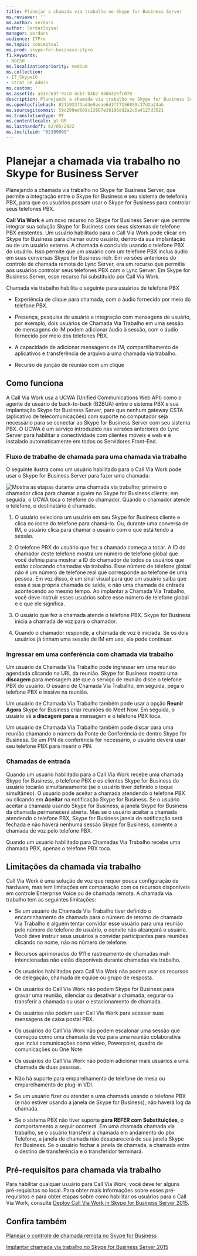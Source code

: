 ```yaml
---
title: Planejar a chamada via trabalho no Skype for Business Server
ms.reviewer: ''
ms.author: serdars
author: SerdarSoysal
manager: serdars
audience: ITPro
ms.topic: conceptual
ms.prod: skype-for-business-itpro
f1.keywords:
- NOCSH
ms.localizationpriority: medium
ms.collection:
- IT_Skype16
- Strat_SB_Admin
ms.custom: ''
ms.assetid: a33ec637-9ac8-4cb7-b3b2-88d432efc078
description: Planejando a chamada via trabalho no Skype for Business Server, que permite a integração entre o Skype for Business e seu sistema de telefonia PBX, para que os usuários possam usar o Skype for Business para controlar seus telefones PBX.
ms.openlocfilehash: 821b933f3ad4e9aeae6d1ff7156059c37d2a24ab
ms.sourcegitcommit: 59d209ed669c13807e38196dd2a2c0a4127d3621
ms.translationtype: MT
ms.contentlocale: pt-BR
ms.lasthandoff: 02/05/2022
ms.locfileid: "62389099"
---
```

# <a name="plan-for-call-via-work-in-skype-for-business-server"></a>Planejar a chamada via trabalho no Skype for Business Server
 
Planejando a chamada via trabalho no Skype for Business Server, que permite a integração entre o Skype for Business e seu sistema de telefonia PBX, para que os usuários possam usar o Skype for Business para controlar seus telefones PBX.
  
 **Call Via Work** é um novo recurso no Skype for Business Server que permite integrar sua solução Skype for Business com seus sistemas de telefone PBX existentes. Um usuário habilitado para o Call Via Work pode clicar em Skype for Business para chamar outro usuário, dentro da sua implantação ou de um usuário externo. A chamada é concluída usando o telefone PBX do usuário. Isso permite que um usuário com um telefone PBX inclua áudio em suas conversas Skype for Business rich. Em versões anteriores do controle de chamada remota do Lync Server, era um recurso que permitia aos usuários controlar seus telefones PBX com o Lync Server. Em Skype for Business Server, esse recurso foi substituído por Call Via Work.
  
Chamada via trabalho habilita o seguinte para usuários de telefone PBX
  
- Experiência de clique para chamada, com o áudio fornecido por meio do telefone PBX.
    
- Presença, pesquisa de usuário e integração com mensagens de usuário, por exemplo, dois usuários de Chamada Via Trabalho em uma sessão de mensagens de IM podem adicionar áudio à sessão, com o áudio fornecido por meio dos telefones PBX.
    
- A capacidade de adicionar mensagens de IM, compartilhamento de aplicativos e transferência de arquivo a uma chamada via trabalho.
    
- Recurso de junção de reunião com um clique
    
## <a name="how-it-works"></a>Como funciona

A Call Via Work usa a UCWA (Unified Communications Web API) como o agente de usuário de back-to-back (B2BUA) entre o sistema PBX e sua implantação Skype for Business Server, para que nenhum gateway CSTA (aplicativo de telecomunicações) com suporte no computador seja necessário para se conectar ao Skype for Business Server com seu sistema PBX. O UCWA é um serviço introduzido nas versões anteriores do Lync Server para habilitar a conectividade com clientes móveis e web e é instalado automaticamente em todos os Servidores Front-End.
  
### <a name="call-workflow-for-a-call-via-work-call"></a>Fluxo de trabalho de chamada para uma chamada via trabalho

O seguinte ilustra como um usuário habilitado para o Call Via Work pode usar o Skype for Business Server para fazer uma chamada:
  
![Mostra as etapas durante uma chamada via trabalho; primeiro o chamador clica para chamar alguém no Skype for Business cliente; em seguida, o UCWA toca o telefone do chamador. Quando o chamador atende o telefone, o destinatário é chamado.](../../media/050e88ed-e18e-40c0-84d5-b17fe40c305a.jpg)
  
1. O usuário seleciona um usuário em seu Skype for Business cliente e clica no ícone do telefone para chamá-lo. Ou, durante uma conversa de IM, o usuário clica para chamar o usuário com o que está tendo a sessão.
    
2. O telefone PBX do usuário que fez a chamada começa a tocar. A ID do chamador deste telefone mostra um número de telefone global que você definiu para mostrar a ID do chamador de todos os usuários que estão colocando chamadas via trabalho. Esse número de telefone global não é um número de telefone real que corresponde ao telefone de uma pessoa. Em vez disso, é um sinal visual para que um usuário saiba que essa é sua própria chamada de saída, e não uma chamada de entrada acontecendo ao mesmo tempo. Ao implantar a Chamada Via Trabalho, você deve instruir esses usuários sobre esse número de telefone global e o que ele significa.
    
3. O usuário que fez a chamada atende o telefone PBX. Skype for Business inicia a chamada de voz para o chamador. 
    
4. Quando o chamador responde, a chamada de voz é iniciada. Se os dois usuários já tinham uma sessão de IM em uso, ela pode continuar.
    
### <a name="joining-a-conference-with-call-via-work"></a>Ingressar em uma conferência com chamada via trabalho

Um usuário de Chamada Via Trabalho pode ingressar em uma reunião agendada clicando na URL da reunião. Skype for Business mostra uma **discagem** para mensagem até que o serviço de reunião disce o telefone PBX do usuário. O usuário de Chamada Via Trabalho, em seguida, pega o telefone PBX e inssive na reunião.
  
Um usuário de Chamada Via Trabalho também pode usar a opção **Reunir Agora** Skype for Business criar reuniões do Meet Now. Em seguida, o usuário vê **a discagem para a** mensagem e o telefone PBX toca.
  
Um usuário de Chamada Via Trabalho também pode discar para uma reunião chamando o número da Ponte de Conferência de dentro Skype for Business. Se um PIN de conferência for necessário, o usuário deverá usar seu telefone PBX para inserir o PIN.
  
### <a name="incoming-calls"></a>Chamadas de entrada

Quando um usuário habilitado para o Call Via Work recebe uma chamada Skype for Business, o telefone PBX e os clientes Skype for Business do usuário tocarão simultaneamente (se o usuário tiver definido o toque simultâneo). O usuário pode aceitar a chamada atendendo o telefone PBX ou clicando em **Aceitar** na notificação Skype for Business. Se o usuário aceitar a chamada usando Skype for Business, a janela Skype for Business da chamada permanecerá aberta. Mas se o usuário aceitar a chamada atendendo o telefone PBX, Skype for Business janela de notificação será fechada e não haverá nenhuma sessão Skype for Business, somente a chamada de voz pelo telefone PBX.
  
Quando um usuário habilitado para Chamadas Via Trabalho recebe uma chamada PBX, apenas o telefone PBX toca.
  
## <a name="limitations-of-call-via-work"></a>Limitações da chamada via trabalho

Call Via Work é uma solução de voz que requer pouca configuração de hardware, mas tem limitações em comparação com os recursos disponíveis em controle Enterprise Voice ou de chamada remota. A chamada via trabalho tem as seguintes limitações:
  
- Se um usuário de Chamada Via Trabalho tiver definido o encaminhamento de chamada para o número de retorno de chamada Via Trabalho e alguém tentar convidar esse usuário para uma reunião pelo número de telefone do usuário, o convite não alcançará o usuário. Você deve instruir seus usuários a convidar participantes para reuniões clicando no nome, não no número de telefone. 
    
- Recursos aprimorados do 911 e rastreamento de chamadas mal-intencionadas não estão disponíveis durante chamadas via trabalho.
    
- Os usuários habilitados para Call Via Work não podem usar os recursos de delegação, chamada de equipe ou grupo de resposta.
    
- Os usuários do Call Via Work não podem Skype for Business para gravar uma reunião, silenciar ou desativar a chamada, segurar ou transferir a chamada ou usar o estacionamento de chamada.
    
- Os usuários não podem usar Call Via Work para acessar suas mensagens de caixa postal PBX.
    
- Os usuários do Call Via Work não podem escalonar uma sessão que começou como uma chamada de voz para uma reunião colaborativa que inclui comunicações como vídeo, Powerpoint, quadro de comunicações ou One Note.
    
- Os usuários do Call Via Work não podem adicionar mais usuários a uma chamada de duas pessoas.
    
- Não há suporte para emparelhamento de telefone de mesa ou emparelhamento de plug-in VDI.
    
- Se um usuário fizer ou atender a uma chamada usando o telefone PBX (e não estiver usando a janela de Skype for Business), não haverá log da chamada.
    
- Se o sistema PBX não tiver suporte **para REFER com Substituições**, o comportamento a seguir ocorrerá. Em uma chamada chamada via trabalho, se o usuário transferir a chamada em andamento do pbx Telefone, a janela de chamada não desaparecerá de sua janela Skype for Business. Se o usuário fechar a janela de chamada, a chamada entre o destino de transferência e o transferidor terminará. 
    
## <a name="prerequisites-for-call-via-work"></a>Pré-requisitos para chamada via trabalho

Para habilitar qualquer usuário para Call Via Work, você deve ter alguns pré-requisitos no local. Para obter mais informações sobre esses pré-requisitos e para obter etapas sobre como habilitar os usuários para o Call Via Work, consulte [Deploy Call Via Work in Skype for Business Server 2015](../../deploy/deploy-call-via-work.md). 
  
## <a name="see-also"></a>Confira também

[Planejar o controle de chamada remota no Skype for Business](remote-call-control.md)
  
[Implantar chamada via trabalho no Skype for Business Server 2015](../../deploy/deploy-call-via-work.md)

